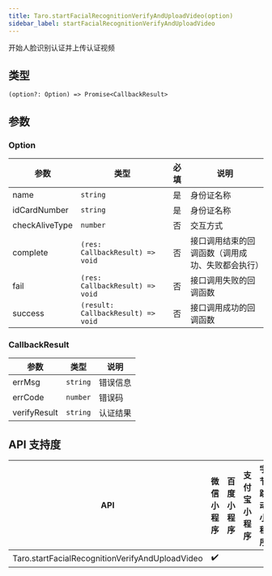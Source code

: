 ```yaml
---
title: Taro.startFacialRecognitionVerifyAndUploadVideo(option)
sidebar_label: startFacialRecognitionVerifyAndUploadVideo
---
```


开始人脸识别认证并上传认证视频

## 类型

```tsx
(option?: Option) => Promise<CallbackResult>
```

## 参数

### Option

| 参数 | 类型 | 必填 | 说明 |
| --- | --- | :---: | --- |
| name | `string` | 是 | 身份证名称 |
| idCardNumber | `string` | 是 | 身份证名称 |
| checkAliveType | `number` | 否 | 交互方式 |
| complete | `(res: CallbackResult) => void` | 否 | 接口调用结束的回调函数（调用成功、失败都会执行） |
| fail | `(res: CallbackResult) => void` | 否 | 接口调用失败的回调函数 |
| success | `(result: CallbackResult) => void` | 否 | 接口调用成功的回调函数 |

### CallbackResult

| 参数 | 类型 | 说明 |
| --- | --- | --- |
| errMsg | `string` | 错误信息 |
| errCode | `number` | 错误码 |
| verifyResult | `string` | 认证结果 |

## API 支持度

| API | 微信小程序 | 百度小程序 | 支付宝小程序 | 字节跳动小程序 | QQ 小程序 | H5 | React Native | 快应用 |
| :---: | :---: | :---: | :---: | :---: | :---: | :---: | :---: | :---: |
| Taro.startFacialRecognitionVerifyAndUploadVideo | ✔️ |  |  |  |  |  |  |  |
